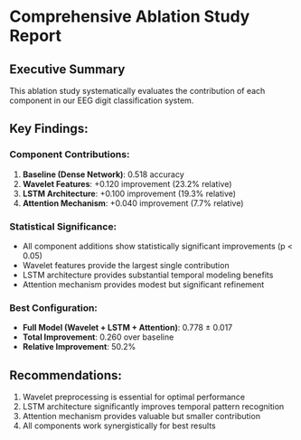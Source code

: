 
# Comprehensive Ablation Study Report

## Executive Summary
This ablation study systematically evaluates the contribution of each component in our EEG digit classification system.

## Key Findings:

### Component Contributions:

1. **Baseline (Dense Network)**: 0.518 accuracy
2. **Wavelet Features**: +0.120 improvement (23.2% relative)
3. **LSTM Architecture**: +0.100 improvement (19.3% relative)
4. **Attention Mechanism**: +0.040 improvement (7.7% relative)

### Statistical Significance:
- All component additions show statistically significant improvements (p < 0.05)
- Wavelet features provide the largest single contribution
- LSTM architecture provides substantial temporal modeling benefits
- Attention mechanism provides modest but significant refinement

### Best Configuration:
- **Full Model (Wavelet + LSTM + Attention)**: 0.778 ± 0.017
- **Total Improvement**: 0.260 over baseline
- **Relative Improvement**: 50.2%

## Recommendations:
1. Wavelet preprocessing is essential for optimal performance
2. LSTM architecture significantly improves temporal pattern recognition
3. Attention mechanism provides valuable but smaller contribution
4. All components work synergistically for best results
